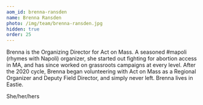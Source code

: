 ```yaml
---
aom_id: brenna-ransden
name: Brenna Ransden
photo: /img/team/brenna-ransden.jpg
hidden: true
order: 25
---
```

Brenna is the Organizing Director for Act on Mass. A seasoned #mapoli (rhymes with Napoli) organizer, she started out fighting for abortion access in MA, and has since worked on grassroots campaigns at every level. After the 2020 cycle, Brenna began volunteering with Act on Mass as a Regional Organizer and Deputy Field Director, and simply never left. Brenna lives in Eastie.

She/her/hers